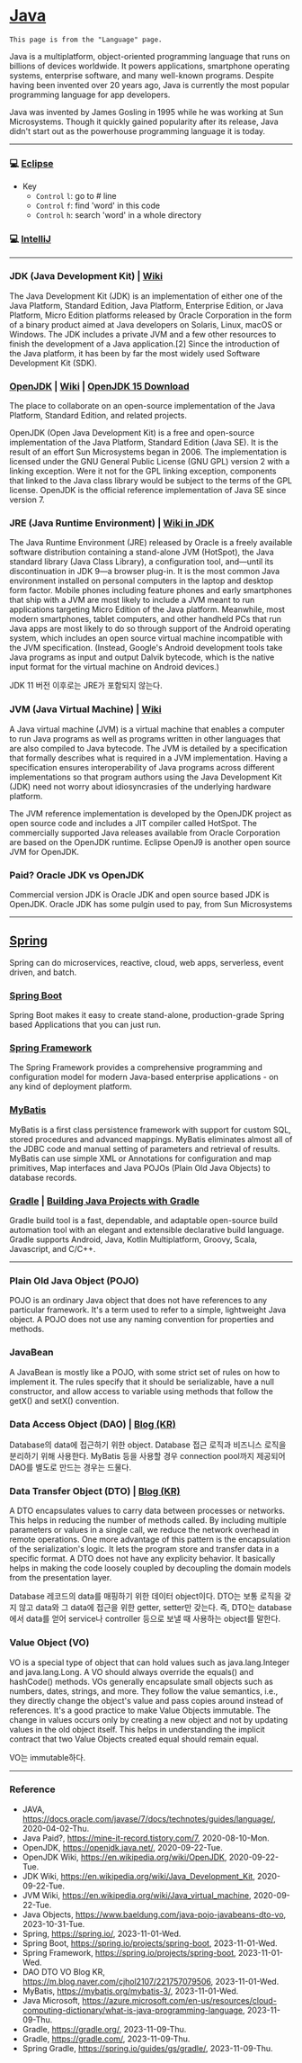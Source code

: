 # [Java](https://azure.microsoft.com/en-us/resources/cloud-computing-dictionary/what-is-java-programming-language)

```
This page is from the "Language" page.
```

Java is a multiplatform, object-oriented programming language that runs on billions of devices worldwide. It powers applications, smartphone operating systems, enterprise software, and many well-known programs. Despite having been invented over 20 years ago, Java is currently the most popular programming language for app developers. 

Java was invented by James Gosling in 1995 while he was working at Sun Microsystems. Though it quickly gained popularity after its release, Java didn't start out as the powerhouse programming language it is today.

---

### :computer: [Eclipse](https://www.eclipse.org/)

- Key
  - `Control` `l`: go to # line
  - `Control` `f`: find 'word' in this code
  - `Control` `h`: search 'word' in a whole directory

### :computer: [IntelliJ](https://www.jetbrains.com/idea/)

---

### JDK (Java Development Kit) | [Wiki](https://en.wikipedia.org/wiki/Java_Development_Kit)

The Java Development Kit (JDK) is an implementation of either one of the Java Platform, Standard Edition, Java Platform, Enterprise Edition, or Java Platform, Micro Edition platforms released by Oracle Corporation in the form of a binary product aimed at Java developers on Solaris, Linux, macOS or Windows. The JDK includes a private JVM and a few other resources to finish the development of a Java application.[2] Since the introduction of the Java platform, it has been by far the most widely used Software Development Kit (SDK).

### [OpenJDK](https://openjdk.java.net/) | [Wiki](https://en.wikipedia.org/wiki/OpenJDK) | [OpenJDK 15 Download](https://jdk.java.net/15/)

The place to collaborate on an open-source implementation of the Java Platform, Standard Edition, and related projects.

OpenJDK (Open Java Development Kit) is a free and open-source implementation of the Java Platform, Standard Edition (Java SE). It is the result of an effort Sun Microsystems began in 2006. The implementation is licensed under the GNU General Public License (GNU GPL) version 2 with a linking exception. Were it not for the GPL linking exception, components that linked to the Java class library would be subject to the terms of the GPL license. OpenJDK is the official reference implementation of Java SE since version 7.

### JRE (Java Runtime Environment) | [Wiki in JDK](https://en.wikipedia.org/wiki/Java_Development_Kit)

The Java Runtime Environment (JRE) released by Oracle is a freely available software distribution containing a stand-alone JVM (HotSpot), the Java standard library (Java Class Library), a configuration tool, and—until its discontinuation in JDK 9—a browser plug-in. It is the most common Java environment installed on personal computers in the laptop and desktop form factor. Mobile phones including feature phones and early smartphones that ship with a JVM are most likely to include a JVM meant to run applications targeting Micro Edition of the Java platform. Meanwhile, most modern smartphones, tablet computers, and other handheld PCs that run Java apps are most likely to do so through support of the Android operating system, which includes an open source virtual machine incompatible with the JVM specification. (Instead, Google's Android development tools take Java programs as input and output Dalvik bytecode, which is the native input format for the virtual machine on Android devices.)

JDK 11 버전 이후로는 JRE가 포함되지 않는다.

### JVM (Java Virtual Machine) | [Wiki](https://en.wikipedia.org/wiki/Java_virtual_machine)

A Java virtual machine (JVM) is a virtual machine that enables a computer to run Java programs as well as programs written in other languages that are also compiled to Java bytecode. The JVM is detailed by a specification that formally describes what is required in a JVM implementation. Having a specification ensures interoperability of Java programs across different implementations so that program authors using the Java Development Kit (JDK) need not worry about idiosyncrasies of the underlying hardware platform.

The JVM reference implementation is developed by the OpenJDK project as open source code and includes a JIT compiler called HotSpot. The commercially supported Java releases available from Oracle Corporation are based on the OpenJDK runtime. Eclipse OpenJ9 is another open source JVM for OpenJDK.

### Paid? Oracle JDK vs OpenJDK
Commercial version JDK is Oracle JDK and open source based JDK is OpenJDK. Oracle JDK has some pulgin used to pay, from Sun Microsystems

---

## [Spring](https://spring.io/)

Spring can do microservices, reactive, cloud, web apps, serverless, event driven, and batch.

### [Spring Boot](https://spring.io/projects/spring-boot)

Spring Boot makes it easy to create stand-alone, production-grade Spring based Applications that you can just run.

### [Spring Framework](https://spring.io/projects/spring-boot)

The Spring Framework provides a comprehensive programming and configuration model for modern Java-based enterprise applications - on any kind of deployment platform.

### [MyBatis](https://mybatis.org/mybatis-3/)

MyBatis is a first class persistence framework with support for custom SQL, stored procedures and advanced mappings. MyBatis eliminates almost all of the JDBC code and manual setting of parameters and retrieval of results. MyBatis can use simple XML or Annotations for configuration and map primitives, Map interfaces and Java POJOs (Plain Old Java Objects) to database records.

### [Gradle](https://gradle.org/) | [Building Java Projects with Gradle](https://spring.io/guides/gs/gradle/)

Gradle build tool is a fast, dependable, and adaptable open-source build automation tool with an elegant and extensible declarative build language. Gradle supports Android, Java, Kotlin Multiplatform, Groovy, Scala, Javascript, and C/C++.

---

### Plain Old Java Object (POJO)

POJO is an ordinary Java object that does not have references to any particular framework. It's a term used to refer to a simple, lightweight Java object. A POJO does not use any naming convention for properties and methods.

### JavaBean

A JavaBean is mostly like a POJO, with some strict set of rules on how to implement it. The rules specify that it should be serializable, have a null constructor, and allow access to variable using methods that follow the getX() and setX() convention.

### Data Access Object (DAO) | [Blog (KR)](https://m.blog.naver.com/cjhol2107/221757079506)

Database의 data에 접근하기 위한 object. Database 접근 로직과 비즈니스 로직을 분리하기 위해 사용한다. MyBatis 등을 사용할 경우 connection pool까지 제공되어 DAO를 별도로 만드는 경우는 드물다.

### Data Transfer Object (DTO) | [Blog (KR)](https://m.blog.naver.com/cjhol2107/221757079506)

A DTO encapsulates values to carry data between processes or networks. This helps in reducing the number of methods called. By including multiple parameters or values in a single call, we reduce the network overhead in remote operations. One more advantage of this pattern is the encapsulation of the serialization's logic. It lets the program store and transfer data in a specific format. A DTO does not have any explicity behavior. It basically helps in making the code loosely coupled by decoupling the domain models from the presentation layer.

Database 레코드의 data를 매핑하기 위한 데이터 object이다. DTO는 보통 로직을 갖지 않고 data와 그 data에 접근을 위한 getter, setter만 갖는다. 즉, DTO는 database에서 data를 얻어 service나 controller 등으로 보낼 때 사용하는 object를 말한다.

### Value Object (VO)

VO is a special type of object that can hold values such as java.lang.Integer and java.lang.Long. A VO should always override the equals() and hashCode() methods. VOs generally encapsulate small objects such as numbers, dates, strings, and more. They follow the value semantics, i.e., they directly change the object's value and pass copies around instead of references. It's a good practice to make Value Objects immutable. The change in values occurs only by creating a new object and not by updating values in the old object itself. This helps in understanding the implicit contract that two Value Objects created equal should remain equal.

VO는 immutable하다.

---

### Reference
- JAVA, https://docs.oracle.com/javase/7/docs/technotes/guides/language/, 2020-04-02-Thu.
- Java Paid?, https://mine-it-record.tistory.com/7, 2020-08-10-Mon.
- OpenJDK, https://openjdk.java.net/, 2020-09-22-Tue.
- OpenJDK Wiki, https://en.wikipedia.org/wiki/OpenJDK, 2020-09-22-Tue.
- JDK Wiki, https://en.wikipedia.org/wiki/Java_Development_Kit, 2020-09-22-Tue.
- JVM Wiki, https://en.wikipedia.org/wiki/Java_virtual_machine, 2020-09-22-Tue.
- Java Objects, https://www.baeldung.com/java-pojo-javabeans-dto-vo, 2023-10-31-Tue.
- Spring, https://spring.io/, 2023-11-01-Wed.
- Spring Boot, https://spring.io/projects/spring-boot, 2023-11-01-Wed.
- Spring Framework, https://spring.io/projects/spring-boot, 2023-11-01-Wed.
- DAO DTO VO Blog KR, https://m.blog.naver.com/cjhol2107/221757079506, 2023-11-01-Wed.
- MyBatis, https://mybatis.org/mybatis-3/, 2023-11-01-Wed.
- Java Microsoft, https://azure.microsoft.com/en-us/resources/cloud-computing-dictionary/what-is-java-programming-language, 2023-11-09-Thu.
- Gradle, https://gradle.org/, 2023-11-09-Thu.
- Gradle, https://gradle.com/, 2023-11-09-Thu.
- Spring Gradle, https://spring.io/guides/gs/gradle/, 2023-11-09-Thu.
